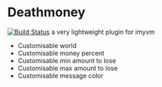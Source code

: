 # Deathmoney
[![Build Status](https://travis-ci.com/ImyvmCircle/Deathmoney.svg?branch=master)](https://travis-ci.com/ImyvmCircle/Deathmoney)
a very lightweight plugin for imyvm
* Customisable world
* Customisable money percent
* Customisable min amount to lose
* Customisable max amount to lose
* Customisable message color
